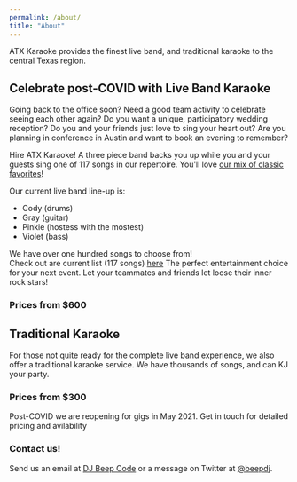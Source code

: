```yaml
---
permalink: /about/
title: "About"
---
```

ATX Karaoke provides the finest live band, and traditional
karaoke to the central Texas region. 

## Celebrate post-COVID with Live Band Karaoke

Going back to the office soon?  Need a good team activity to celebrate seeing each other again?
Do you want a unique, participatory wedding reception? Do you and your friends 
just love to sing your heart out? Are you planning in conference in Austin and want 
to book an evening to remember? 

Hire ATX Karaoke!  A three piece band backs you up while you and your guests sing one of 117 songs
in our repertoire.  You'll love [our mix of classic favorites](/assests/docs/ATXKaraoke_LiveList.pdf)! 

Our current live band line-up is:

  - Cody (drums)
  - Gray (guitar)
  - Pinkie (hostess with the mostest)
  - Violet (bass)

We have over one hundred songs to choose from!  
Check out are current list (117 songs) [here](/assests/docs/ATXKaraoke_LiveList.pdf)
The perfect 
entertainment choice for your next event.  Let your teammates
and friends let loose their inner rock stars!

### Prices from $600

## Traditional Karaoke

For those not quite ready for the complete live band experience,
we also offer a traditional karaoke service.  We have thousands
of songs, and can KJ your party. 

### Prices from $300

Post-COVID we are reopening for gigs in May 2021.  Get in touch
for detailed pricing and avilability

### Contact us!

Send us an email at [DJ Beep Code](mailto:djbeepcode@gmail.com?subject=[karaoke]%20Availability%20Inquiry) or a message on Twitter at [@beepdj](https://twitter.com/beepdj).

